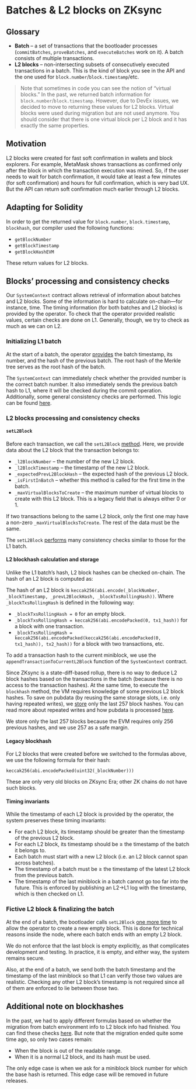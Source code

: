 # Batches & L2 blocks on ZKsync

## Glossary

- **Batch** – a set of transactions that the bootloader processes (`commitBatches`, `proveBatches`, and `executeBatches` work on it). A batch consists of multiple transactions.  
- **L2 blocks** – non-intersecting subsets of consecutively executed transactions in a batch. This is the kind of block you see in the API and the one used for `block.number`/`block.timestamp`/etc.

> Note that sometimes in code you can see the notion of “virtual blocks.” In the past, we returned batch information for `block.number`/`block.timestamp`. However, due to DevEx issues, we decided to move to returning these values for L2 blocks. Virtual blocks were used during migration but are not used anymore. You should consider that there is one virtual block per L2 block and it has exactly the same properties.

## Motivation

L2 blocks were created for fast soft confirmation in wallets and block explorers. For example, MetaMask shows transactions as confirmed only after the block in which the transaction execution was mined. So, if the user needs to wait for batch confirmation, it would take at least a few minutes (for soft confirmation) and hours for full confirmation, which is very bad UX. But the API can return soft confirmation much earlier through L2 blocks.

## Adapting for Solidity

In order to get the returned value for `block.number`, `block.timestamp`, `blockhash`, our compiler used the following functions:

- `getBlockNumber`  
- `getBlockTimestamp`  
- `getBlockHashEVM`  

These return values for L2 blocks.

## Blocks’ processing and consistency checks

Our `SystemContext` contract allows retrieval of information about batches and L2 blocks. Some of the information is hard to calculate on-chain—for instance, time. The timing information (for both batches and L2 blocks) is provided by the operator. To check that the operator provided realistic values, certain checks are done on L1. Generally, though, we try to check as much as we can on L2.

### Initializing L1 batch

At the start of a batch, the operator [provides](https://github.com/matter-labs/era-contracts/blob/b43cf6b3b069c85aec3cd61d33dd3ae2c462c896/system-contracts/bootloader/bootloader.yul#L3935) the batch timestamp, its number, and the hash of the previous batch. The root hash of the Merkle tree serves as the root hash of the batch.

The `SystemContext` can immediately check whether the provided number is the correct batch number. It also immediately sends the previous batch hash to L1, where it will be checked during the commit operation. Additionally, some general consistency checks are performed. This logic can be found [here](https://github.com/matter-labs/era-contracts/blob/b43cf6b3b069c85aec3cd61d33dd3ae2c462c896/system-contracts/contracts/SystemContext.sol#L469).

### L2 blocks processing and consistency checks

#### `setL2Block`

Before each transaction, we call the `setL2Block` [method](https://github.com/matter-labs/era-contracts/blob/b43cf6b3b069c85aec3cd61d33dd3ae2c462c896/system-contracts/bootloader/bootloader.yul#L2884). Here, we provide data about the L2 block that the transaction belongs to:

- `_l2BlockNumber` – the number of the new L2 block.  
- `_l2BlockTimestamp` – the timestamp of the new L2 block.  
- `_expectedPrevL2BlockHash` – the expected hash of the previous L2 block.  
- `_isFirstInBatch` – whether this method is called for the first time in the batch.  
- `_maxVirtualBlocksToCreate` – the maximum number of virtual blocks to create with this L2 block. This is a legacy field that is always either 0 or 1.

If two transactions belong to the same L2 block, only the first one may have a non-zero `_maxVirtualBlocksToCreate`. The rest of the data must be the same.

The `setL2Block` [performs](https://github.com/matter-labs/era-contracts/blob/b43cf6b3b069c85aec3cd61d33dd3ae2c462c896/system-contracts/contracts/SystemContext.sol#L355) many consistency checks similar to those for the L1 batch.

#### L2 blockhash calculation and storage

Unlike the L1 batch’s hash, L2 block hashes can be checked on-chain. The hash of an L2 block is computed as:  

The hash of an L2 block is `keccak256(abi.encode(_blockNumber, _blockTimestamp, _prevL2BlockHash, _blockTxsRollingHash))`. Where `_blockTxsRollingHash` is defined in the following way:

- `_blockTxsRollingHash = 0` for an empty block.  
- `_blockTxsRollingHash = keccak256(abi.encodePacked(0, tx1_hash))` for a block with one transaction.  
- `_blockTxsRollingHash = keccak256(abi.encodePacked(keccak256(abi.encodePacked(0, tx1_hash)), tx2_hash))` for a block with two transactions, etc.

To add a transaction hash to the current miniblock, we use the `appendTransactionToCurrentL2Block` function of the `SystemContext` contract.

Since ZKsync is a state-diff-based rollup, there is no way to deduce L2 block hashes based on the transactions in the batch (because there is no access to the transaction hashes). At the same time, to execute the `blockhash` method, the VM requires knowledge of some previous L2 block hashes. To save on pubdata (by reusing the same storage slots, i.e. only having repeated writes), we [store](https://github.com/matter-labs/era-contracts/blob/b43cf6b3b069c85aec3cd61d33dd3ae2c462c896/system-contracts/contracts/SystemContext.sol#L73) only the last 257 block hashes. You can read more about repeated writes and how pubdata is processed [here](../settlement_contracts/data_availability/standard_pubdata_format.md).

We store only the last 257 blocks because the EVM requires only 256 previous hashes, and we use 257 as a safe margin.

#### Legacy blockhash

For L2 blocks that were created before we switched to the formulas above, we use the following formula for their hash:  

`keccak256(abi.encodePacked(uint32(_blockNumber)))`

These are only very old blocks on ZKsync Era; other ZK chains do not have such blocks.

#### Timing invariants

While the timestamp of each L2 block is provided by the operator, the system preserves these timing invariants:

- For each L2 block, its timestamp should be greater than the timestamp of the previous L2 block.  
- For each L2 block, its timestamp should be ≥ the timestamp of the batch it belongs to.  
- Each batch must start with a new L2 block (i.e. an L2 block cannot span across batches).  
- The timestamp of a batch must be ≥ the timestamp of the latest L2 block from the previous batch.  
- The timestamp of the last miniblock in a batch cannot go too far into the future. This is enforced by publishing an L2→L1 log with the timestamp, which is then checked on L1.

### Fictive L2 block & finalizing the batch

At the end of a batch, the bootloader calls `setL2Block` [one more time](https://github.com/matter-labs/era-contracts/blob/b43cf6b3b069c85aec3cd61d33dd3ae2c462c896/system-contracts/bootloader/bootloader.yul#L4110) to allow the operator to create a new empty block. This is done for technical reasons inside the node, where each batch ends with an empty L2 block.

We do not enforce that the last block is empty explicitly, as that complicates development and testing. In practice, it is empty, and either way, the system remains secure.

Also, at the end of a batch, we send both the batch timestamp and the timestamp of the last miniblock so that L1 can verify those two values are realistic. Checking any other L2 block’s timestamp is not required since all of them are enforced to lie between those two.

## Additional note on blockhashes

In the past, we had to apply different formulas based on whether the migration from batch environment info to L2 block info had finished. You can find these checks [here](https://github.com/matter-labs/era-contracts/blob/b43cf6b3b069c85aec3cd61d33dd3ae2c462c896/system-contracts/contracts/SystemContext.sol#L137). But note that the migration ended quite some time ago, so only two cases remain:

- When the block is out of the readable range.  
- When it is a normal L2 block, and its hash must be used.

The only edge case is when we ask for a miniblock block number for which the base hash is returned. This edge case will be removed in future releases.
